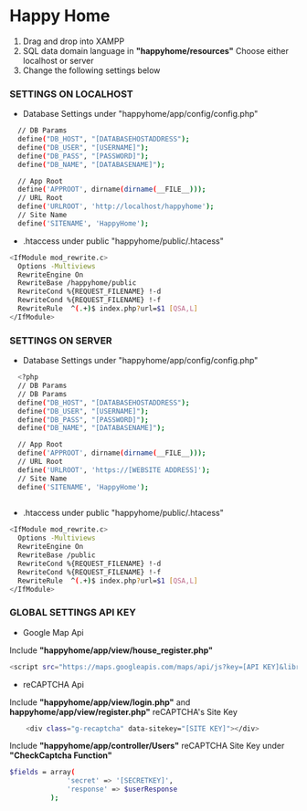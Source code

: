 # Happy Home

1. Drag and drop into XAMPP
2. SQL data domain language in **"happyhome/resources"** Choose either localhost or server
3. Change the following settings below

### SETTINGS ON LOCALHOST
- Database Settings under "happyhome/app/config/config.php"
```sh
  // DB Params
  define("DB_HOST", "[DATABASEHOSTADDRESS");
  define("DB_USER", "[USERNAME]");
  define("DB_PASS", "[PASSWORD]");
  define("DB_NAME", "[DATABASENAME]");

  // App Root
  define('APPROOT', dirname(dirname(__FILE__)));
  // URL Root
  define('URLROOT', 'http://localhost/happyhome');
  // Site Name
  define('SITENAME', 'HappyHome');
```
- .htaccess under public "happyhome/public/.htacess"
```sh
<IfModule mod_rewrite.c>
  Options -Multiviews
  RewriteEngine On
  RewriteBase /happyhome/public
  RewriteCond %{REQUEST_FILENAME} !-d
  RewriteCond %{REQUEST_FILENAME} !-f
  RewriteRule  ^(.+)$ index.php?url=$1 [QSA,L]
</IfModule>
```



### SETTINGS ON SERVER

- Database Settings under "happyhome/app/config/config.php"
```sh
  <?php
  // DB Params
  // DB Params
  define("DB_HOST", "[DATABASEHOSTADDRESS");
  define("DB_USER", "[USERNAME]");
  define("DB_PASS", "[PASSWORD]");
  define("DB_NAME", "[DATABASENAME]");

  // App Root
  define('APPROOT', dirname(dirname(__FILE__)));
  // URL Root
  define('URLROOT', 'https://[WEBSITE ADDRESS]');
  // Site Name
  define('SITENAME', 'HappyHome');
  
```
-  .htaccess under public "happyhome/public/.htacess"
```sh
<IfModule mod_rewrite.c>
  Options -Multiviews
  RewriteEngine On
  RewriteBase /public
  RewriteCond %{REQUEST_FILENAME} !-d
  RewriteCond %{REQUEST_FILENAME} !-f
  RewriteRule  ^(.+)$ index.php?url=$1 [QSA,L]
</IfModule>
```

### GLOBAL SETTINGS API KEY
- Google Map Api 

Include  **"happyhome/app/view/house_register.php"**
```sh
<script src="https://maps.googleapis.com/maps/api/js?key=[API KEY]&libraries=places&callback=initAutocomplete" async defer></script>
```

- reCAPTCHA Api

Include **"happyhome/app/view/login.php"** and **happyhome/app/view/register.php"** reCAPTCHA's Site Key
```sh
    <div class="g-recaptcha" data-sitekey="[SITE KEY]"></div>
```
Include **"happyhome/app/controller/Users"** reCAPTCHA Site Key under **"CheckCaptcha Function"**
```sh
$fields = array(
              'secret' => '[SECRETKEY]',
              'response' => $userResponse
          );
```
